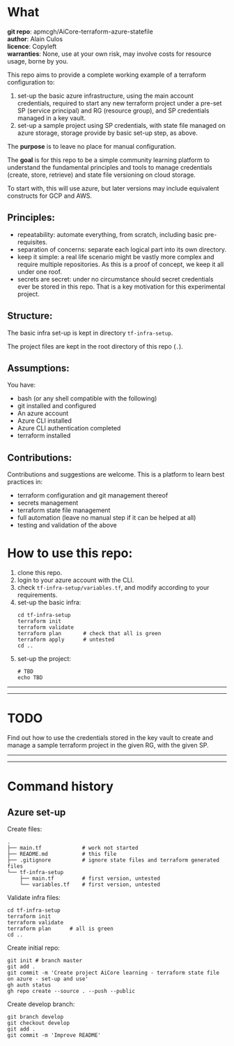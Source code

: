 # What

**git repo**: apmcgh/AiCore-terraform-azure-statefile   
**author**: Alain Culos   
**licence**: Copyleft   
**warranties**: None, use at your own risk, may involve costs for resource usage, borne by you.   

This repo aims to provide a complete working example of a terraform configuration to:
1. set-up the basic azure infrastructure, using the main account credentials,
   required to start any new terraform project under a pre-set SP (service principal)
   and RG (resource group), and SP credentials managed in a key vault.
1. set-up a sample project using SP credentials, with state file managed on azure storage,
   storage provide by basic set-up step, as above.

The **purpose** is to leave no place for manual configuration.

The **goal** is for this repo to be a simple community learning platform to understand the
fundamental principles and tools to manage credentials (create, store, retrieve) and
state file versioning on cloud storage.

To start with, this will use azure, but later versions may include equivalent constructs for
GCP and AWS.


## Principles:

+ repeatability: automate everything, from scratch, including basic pre-requisites.
+ separation of concerns: separate each logical part into its own directory.
+ keep it simple: a real life scenario might be vastly more complex and require
  multiple repositories. As this is a proof of concept, we keep it all under
  one roof.
+ secrets are secret: under no circumstance should secret credentials ever be stored
  in this repo. That is a key motivation for this experimental project.


## Structure:

The basic infra set-up is kept in directory `tf-infra-setup`.

The project files are kept in the root directory of this repo (`.`).


## Assumptions:

You have:
+ bash (or any shell compatible with the following)
+ git installed and configured
+ An azure account
+ Azure CLI installed
+ Azure CLI authentication completed
+ terraform installed


## Contributions:

Contributions and suggestions are welcome. This is a platform to learn best practices in:
+ terraform configuration and git management thereof
+ secrets management
+ terraform state file management
+ full automation (leave no manual step if it can be helped at all)
+ testing and validation of the above


# How to use this repo:

1. clone this repo.
1. login to your azure account with the CLI.
1. check `tf-infra-setup/variables.tf`, and modify according to your requirements.
1. set-up the basic infra:
   ```
   cd tf-infra-setup
   terraform init
   terraform validate
   terraform plan       # check that all is green
   terraform apply      # untested
   cd ..
   ```
1. set-up the project:
   ```
   # TBD
   echo TBD
   ```

---
---

# TODO

Find out how to use the credentials stored in the key vault to create and manage a
sample terraform project in the given RG, with the given SP.


---
---

# Command history

## Azure set-up

Create files:
```
.
├── main.tf             # work not started
├── README.md           # this file
├── .gitignore          # ignore state files and terraform generated files
└── tf-infra-setup
    ├── main.tf         # first version, untested
    └── variables.tf    # first version, untested
```

Validate infra files:
```
cd tf-infra-setup
terraform init
terraform validate
terraform plan      # all is green
cd ..
```

Create initial repo:
```
git init # branch master
git add .
git commit -m 'Create project AiCore learning - terraform state file on azure - set-up and use'
gh auth status
gh repo create --source . --push --public
```

Create develop branch:
```
git branch develop
git checkout develop
git add .
git commit -m 'Improve README'
```